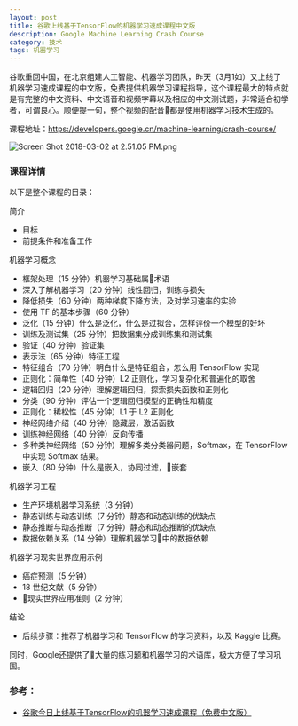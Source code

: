 ```yaml
---
layout: post
title: 谷歌上线基于TensorFlow的机器学习速成课程中文版
description: Google Machine Learning Crash Course
category: 技术
tags: 机器学习
---
```


谷歌重回中国，在北京组建人工智能、机器学习团队，昨天（3月1如）又上线了机器学习速成课程的中文版，免费提供机器学习课程指导，这个课程最大的特点就是有完整的中文资料、中文语音和视频字幕以及相应的中文测试题，非常适合初学者，可谓良心。顺便提一句，整个视频的配音都是使用机器学习技术生成的。
<!--more-->

课程地址：https://developers.google.cn/machine-learning/crash-course/

![Screen Shot 2018-03-02 at 2.51.05 PM.png](https://steemitimages.com/DQmVVfoYZa3zTwgvaePCaeJSTeAK7AYgcX3L1yXKPgrRQEt/Screen%20Shot%202018-03-02%20at%202.51.05%20PM.png)

### 课程详情

以下是整个课程的目录：

简介

* 目标
* 前提条件和准备工作

机器学习概念

* 框架处理（15 分钟）机器学习基础属术语
* 深入了解机器学习（20 分钟）线性回归，训练与损失
* 降低损失（60 分钟）两种梯度下降方法，及对学习速率的实验
* 使用 TF 的基本步骤（60 分钟）
* 泛化（15 分钟）什么是泛化，什么是过拟合，怎样评价一个模型的好坏
* 训练及测试集（25 分钟）把数据集分成训练集和测试集
* 验证（40 分钟）验证集
* 表示法（65 分钟）特征工程
* 特征组合（70 分钟）明白什么是特征组合，怎么用 TensorFlow 实现
* 正则化：简单性（40 分钟）L2 正则化，学习复杂化和普遍化的取舍
* 逻辑回归（20 分钟）理解逻辑回归，探索损失函数和正则化
* 分类（90 分钟）评估一个逻辑回归模型的正确性和精度
* 正则化：稀松性（45 分钟）L1 于 L2 正则化
* 神经网络介绍（40 分钟）隐藏层，激活函数
* 训练神经网络（40 分钟）反向传播
* 多种类神经网络（50 分钟）理解多类分类器问题，Softmax，在 TensorFlow 中实现 Softmax 结果。
* 嵌入（80 分钟）什么是嵌入，协同过滤，嵌套

机器学习工程

* 生产环境机器学习系统（3 分钟）
* 静态训练与动态训练（7 分钟）静态和动态训练的优缺点
* 静态推断与动态推断（7 分钟）静态和动态推断的优缺点
* 数据依赖关系（14 分钟）理解机器学习中的数据依赖

机器学习现实世界应用示例

* 癌症预测（5 分钟）
* 18 世纪文献（5 分钟）
* 现实世界应用准则（2 分钟）

结论

* 后续步骤：推荐了机器学习和 TensorFlow 的学习资料，以及 Kaggle 比赛。

同时，Google还提供了大量的练习题和机器学习的术语库，极大方便了学习巩固。

### 参考：

* [谷歌今日上线基于TensorFlow的机器学习速成课程（免费中文版）](https://zhuanlan.zhihu.com/p/34129033)
